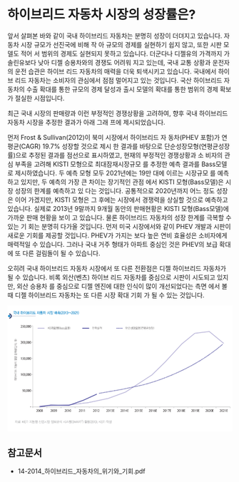 # 하이브리드 자동차 시장의 성장률은?

앞서 살펴본 바와 같이 국내 하이브리드 자동차는 분명히
성장이 더뎌지고 있습니다. 자동차 시장 규모가 선진국에 비해 작
아 규모의 경제를 실현하기 쉽지 않고, 또한 시판 모델도 적어
서 범위의 경제도 실현되지 못하고 있습니다. 더군다나 디젤유의
가격까지 가솔린유보다 낮아 디젤 승용차와의 경쟁도 어려워
지고 있는데, 국내 교통 상황과 운전자의 운전 습관은 하이브
리드 자동차의 매력을 더욱 퇴색시키고 있습니다. 국내에서 하이브
리드 자동차는 소비자의 관심에서 점점 멀어지고 있는 것입니다.
국산 하이브리드 자동차의 수출 확대를 통한 규모의
경제 달성과 출시 모델의 확대를 통한 범위의
경제 확보가 절실한 시점입니다.

최근 국내 시장의 판매량과 이런 부정적인 경쟁상황을 고려하여,
향후 국내 하이브리드 자동차 시장을 추정한 결과가 아래 그래
프에 제시되었습니다.

먼저 Frost & Sullivan(2012)이 북미 시장에서 하이브리드 자
동차(PHEV 포함)가 연평균(CAGR) 19.7% 성장할 것으로 제시
한 결과를 바탕으로 단순성장모형(연평균성장률)으로 추정된
결과를 점선으로 표시하였고, 현재의 부정적인 경쟁상황과 소
비자의 관심 부족을 고려해 KISTI 모형으로 최대잠재시장규모
를 추정한 예측 결과를 Bass모델로 제시하였습니다.
두 예측 모형 모두 2021년에는 19만 대에 이르는 시장규모
를 예측하고 있지만, 두 예측의 가장 큰 차이는 장기적인 관점
에서 KISTI 모형(Bass모델)은 시장 성장의 한계를 예측하고 있
다는 것입니다. 공통적으로 2020년까지 어느 정도 성장은 이어
가겠지만, KISTI 모형은 그 후에는 시장에서 경쟁력을 상실할
것으로 예측하고 있습니다. 실제로 2013년 9말까지 9개월 동안의
판매현황은 KISTI 모형(Bass모델)에 가까운 판매 현황을 보이
고 있습니다.
물론 하이브리드 자동차의 성장 한계를 극복할 수 있는 기
회는 분명히 다가올 것입니다. 먼저 미국 시장에서와 같이 PHEV
개발과 시판이 새로운 기회를 제공할 것입니다. PHEV가 가지는
보다 높은 연비 효율성은 소비자에게 매력적일 수 있습니다. 그러나
국내 거주 형태가 아파트 중심인 것은 PHEV의 보급 확대에 또
다른 걸림돌이 될 수 있습니다.

오히려 국내 하이브리드 자동차 시장에서 또 다른 전환점은
디젤 하이브리드 자동차가 될 수 있습니다. 비록 외산(벤츠) 하이브
리드 자동차를 중심으로 시판이 시도되고 있지만, 외산 승용차
를 중심으로 디젤 엔진에 대한 인식이 많이 개선되었다는 측면
에서 볼 때 디젤 하이브리드 자동차는 또 다른 시장 확대 기회
가 될 수 있는 것입니다.

![하이브리드_및_디젤승용차_경쟁현황](./images/하이브리드자동차_Q14_1_4.PNG)

## 참고문서
- 14-2014_하이브리드_자동차의_위기와_기회.pdf